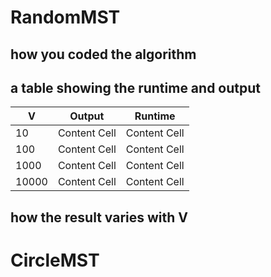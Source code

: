 # RandomMST
 ## how you coded the algorithm

 ## a table showing the runtime and output 
 
| V  | Output |Runtime |
| ------------- | ------------- |------------- |
| 10  | Content Cell  |Content Cell  |
| 100  | Content Cell  | Content Cell  
| 1000  | Content Cell  | Content Cell  
| 10000 | Content Cell  | Content Cell  

 ## how the result varies with V
 

# CircleMST

